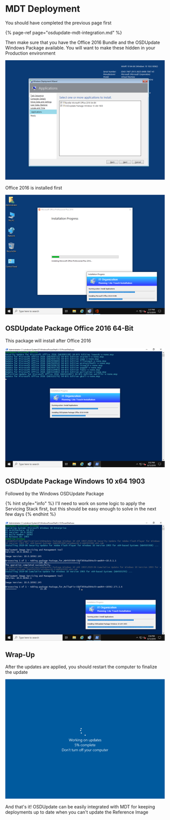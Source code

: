 # MDT Deployment

You should have completed the previous page first

{% page-ref page="osdupdate-mdt-integration.md" %}

Then make sure that you have the Office 2016 Bundle and the OSDUpdate Windows Package available.  You will want to make these hidden in your Production environment

![](../../../.gitbook/assets/image%20%2891%29.png)

Office 2016 is installed first

![](../../../.gitbook/assets/image%20%28211%29.png)

## OSDUpdate Package Office 2016 64-Bit

This package will install after Office 2016

![](../../../.gitbook/assets/image%20%28259%29.png)

## OSDUpdate Package Windows 10 x64 1903

Followed by the Windows OSDUpdate Package

{% hint style="info" %}
I'll need to work on some logic to apply the Servicing Stack first, but this should be easy enough to solve in the next few days
{% endhint %}

![](../../../.gitbook/assets/image%20%28256%29.png)

## Wrap-Up

After the updates are applied, you should restart the computer to finalize the update

![](../../../.gitbook/assets/image%20%28333%29.png)

And that's it!  OSDUpdate can be easily integrated with MDT for keeping deployments up to date when you can't update the Reference Image

















